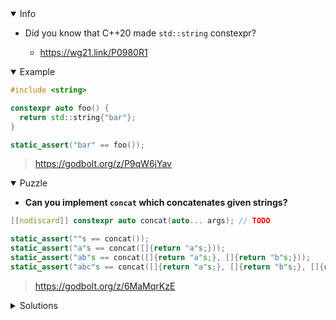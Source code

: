 <details open><summary>Info</summary><p>

* Did you know that C++20 made `std::string` constexpr?

  * https://wg21.link/P0980R1

</p></details><details open><summary>Example</summary><p>

```cpp
#include <string>

constexpr auto foo() {
  return std::string{"bar"};
}

static_assert("bar" == foo());
```

> https://godbolt.org/z/P9qW6jYav

</p></details><details open><summary>Puzzle</summary><p>

* **Can you implement `concat` which concatenates given strings?**

```cpp
[[nodiscard]] constexpr auto concat(auto... args); // TODO

static_assert(""s == concat());
static_assert("a"s == concat([]{return "a"s;}));
static_assert("ab"s == concat([]{return "a"s;}, []{return "b"s;}));
static_assert("abc"s == concat([]{return "a"s;}, []{return "b"s;}, []{return "c"s;}));
```

> https://godbolt.org/z/6MaMqrKzE

</p></details><details><summary>Solutions</summary><p>

```cpp
[[nodiscard]] constexpr auto concat(auto... args) {
    return ( ""s + ... + args() );
}
```

> https://cpp_tip_of_the_week.godbolt.org/z/3f7fh4Yd5
